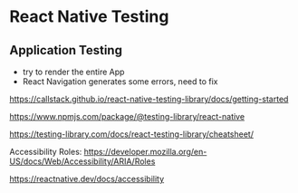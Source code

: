 # React Native Testing

## Application Testing

- try to render the entire App
- React Navigation generates some errors, need to fix


https://callstack.github.io/react-native-testing-library/docs/getting-started

https://www.npmjs.com/package/@testing-library/react-native

https://testing-library.com/docs/react-testing-library/cheatsheet/

Accessibility Roles:
https://developer.mozilla.org/en-US/docs/Web/Accessibility/ARIA/Roles

https://reactnative.dev/docs/accessibility
